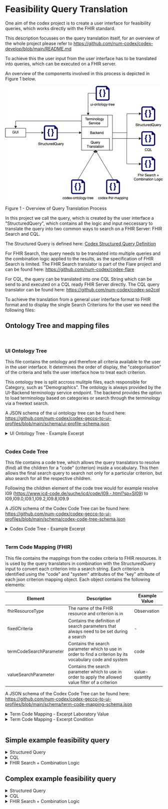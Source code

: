 # Feasibility Query Translation

One aim of the codex project is to create a user interface for feasibility queries, which works directly with the FHIR standard.

This description focusses on the query translation itself, for an overview of the whole project please refer to <https://github.com/num-codex/codex-develop/blob/main/README.md>

To achieve this the user input from the user interface has to be translated into queries, which can be executed on a FHIR server.

An overview of the components involved in this process is depicted in Figure 1 below.

![Overview of Query Translation Process](img/codex-ap2-query-translation.png)

Figure 1 - Overview of Query Translation Process

In this project we call the query, which is created by the user interface a "StructuredQuery", which contains all the logic and input neccessary to translate the query into two common ways to search on a FHIR Server: FHIR Search and CQL.

The Structured Query is defined here:
[Codex Structured Query Definition](https://github.com/num-codex/codex-structured-query/blob/main/structured-query/documentation/2021_01_29StructeredQueriesDocumentation(Draft).md)

For FHIR Search, the query needs to be translated into multiple queries and the combination logic applied to the results, as the specification of FHIR Search is limited.
The FHIR Search translator is part of the Flare project and can be found here: <https://github.com/num-codex/codex-flare>

For CQL, the query can be translated into one CQL String which can be send to and executed on a CQL ready FHIR Server directly.
The CQL query translator can be found here: <https://github.com/num-codex/codex-sq2cql>

To achieve the translation from a general user interface format to FHIR format and to display the single Search Criterions for the user we need the following files:

## Ontology Tree and mapping files

<br/>

### UI Ontology Tree

This file contains the ontology and therefore all criteria available to the user in the user interface.
It determines the order of display, the "categorisation" of the criteria and tells the user interface how to treat each criterion.

This ontology tree is split accross mulitple files, each responsible for Category, such as "Demographics". The ontology is always provided by the UI-Backend terminology service endpoint. The backend provides the option to load terminology based on categories or search through the terminology via a freetext search.

A JSON schema of the ui ontology tree can be found here: <https://github.com/num-codex/codex-gecco-to-ui-profiles/blob/main/schema/ui-profile-schema.json>

<details>
<summary> UI Ontology Tree - Example Excerpt </summary>

```json
{
  "children": [
    {
      "children": [
        {
          "children": [],
          "display": "Lungentuberkulose ohne Angabe einer bakteriologischen, molekularbiologischen oder histologischen Sicherung",
          "id": "74f37f47-b859-416c-b455-e05b42e4e93a",
          "leaf": true,
          "selectable": true,
          "termCode": {
            "code": "A16.2",
            "display": "Lungentuberkulose ohne Angabe einer bakteriologischen, molekularbiologischen oder histologischen Sicherung",
            "system": "http://fhir.de/CodeSystem/dimdi/icd-10-gm"
          },
          "timeRestrictionAllowed": false,
          "valueDefinitions": []
        }
      ],
      "display": "Anamnese / Risikofaktoren",
      "id": "2023aeda-7fba-4e4b-a502-f0aeea3b899f",
      "leaf": false,
      "selectable": false,
      "timeRestrictionAllowed": false,
      "valueDefinitions": []
    }
  ],
  "display": "Chronische Lungenerkrankungen",
  "id": "21694d62-f151-48f3-b882-397b1c4a540c",
  "leaf": false,
  "selectable": false,
  "termCode": {
    "code": "J98.4",
    "display": "Sonstige Ver\u00e4nderungen der Lunge",
    "system": "urn:oid:1.2.276.0.76.5.409"
  },
  "timeRestrictionAllowed": false,
  "valueDefinitions": []
}
```
</details>

<br/>

### Codex Code Tree

This file contains a code tree, which allows the query translators to resolve (find) all the children for a "code" (criterion) inside a vocabulary. This then allows the final search query to search not only for a particular criterion, but also search for all the respective children.

Following the children element of the code tree would for example resolve I09 (<https://www.icd-code.de/suche/icd/code/I09.-.html?sp=SI09>) to I09,I09.0,I09.1,I09.2,I09.8,I09.9

A JSON schema of the Codex Code Tree can be found here: <https://github.com/num-codex/codex-gecco-to-ui-profiles/blob/main/schema/codex-code-tree-schema.json>

<details>
<summary> Codex Code Tree - Example Excerpt </summary>

```json
{
  "children": [
    {
      "children": [],
      "termCode": {
        "code": "I09.0",
        "display": "Rheumatische Myokarditis",
        "system": "http://fhir.de/CodeSystem/dimdi/icd-10-gm"
      }
    },
    {
      "children": [],
      "termCode": {
        "code": "I09.1",
        "display": "Rheumatische Krankheiten des Endokards, Herzklappe nicht n\u00e4her bezeichnet",
        "system": "http://fhir.de/CodeSystem/dimdi/icd-10-gm"
      }
    },
    {
      "children": [],
      "termCode": {
        "code": "I09.2",
        "display": "Chronische rheumatische Perikarditis",
        "system": "http://fhir.de/CodeSystem/dimdi/icd-10-gm"
      }
    },
    {
      "children": [],
      "termCode": {
        "code": "I09.8",
        "display": "Sonstige n\u00e4her bezeichnete rheumatische Herzkrankheiten",
        "system": "http://fhir.de/CodeSystem/dimdi/icd-10-gm"
      }
    },
    {
      "children": [],
      "termCode": {
        "code": "I09.9",
        "display": "Rheumatische Herzkrankheit, nicht n\u00e4her bezeichnet",
        "system": "http://fhir.de/CodeSystem/dimdi/icd-10-gm"
      }
    }
  ],
  "termCode": {
    "code": "I09",
    "display": "Sonstige rheumatische Herzkrankheiten",
    "system": "http://fhir.de/CodeSystem/dimdi/icd-10-gm"
  }
}
```
</details>

<br/>

### Term Code Mapping (FHIR)

This file contains the mappings from the codex criteria to FHIR resources. It is used by the query translators in combination with the StructuredQuery input to convert each criterion into a search string.
Each criterion is identified using the "code" and "system" attributes of the "key" attribute of each json criterion mapping object.
Each object contains the following elements:

| Element     | Description                      | Example Value |
|-------------|----------------------------------|-------------- |
| fhirResourceType | The name of the FHIR resource and criterion is in | Observation            |
| fixedCriteria | Contains the definition of search parameters that always need to be set during a search | - |
| termCodeSearchParameter | Contains the search parameter which to use in order to find a criterion by its vocabulary code and system | code |
| valueSearchParameter | Contains the search parameter which to use in order to apply the allowed value filter of a criterion | value-quantity |

A JSON schema of the Codex Code Tree can be found here: <https://github.com/num-codex/codex-gecco-to-ui-profiles/blob/main/schema/term-code-mapping-schema.json>


<details>
<summary> Term Code Mapping - Excerpt Laboratory Value</summary>

```json
{
    "fhirResourceType": "Observation",
    "fixedCriteria": [],
    "key": {
      "code": "76769-9",
      "display": "Hemoglobin [Mass/volume] in Venous blood by Oximetry",
      "system": "http://loinc.org"
    },
    "termCodeSearchParameter": "code",
    "valueSearchParameter": "value-quantity"
  }
```
</details>

<details>
<summary> Term Code Mapping - Excerpt Condition</summary>

```json
{
    "fhirResourceType": "Condition",
    "fixedCriteria": [
      {
        "fhirPath": "verificationStatus",
        "searchParameter": "verification-status",
        "type": "coding",
        "value": [
          {
            "code": "confirmed",
            "display": "confirmed",
            "system": "http://terminology.hl7.org/CodeSystem/condition-ver-status"
          }
        ]
      }
    ],
    "key": {
      "code": "J98.4",
      "display": "Sonstige Ver\u00e4nderungen der Lunge",
      "system": "urn:oid:1.2.276.0.76.5.409"
    },
    "termCodeSearchParameter": "code"
  }
```
</details>

<br/>

## Simple example feasibility query

<details>
<summary> Structured Query </summary>

```json
{
  "version": "http://to_be_decided.com/draft-1/schema#",
  "inclusionCriteria": [
    [
      {
        "termCode": {
          "code": "29463-7",
          "system": "http://loinc.org",
          "display": "Body weight"
        },
        "valueFilter": {
          "type": "quantity-comparator",
          "comparator": "gt",
          "unit": {
            "code": "kg",
            "display": "kg"
          },
          "value": 20.0
        }
      }
    ]
  ],
  "display": ""
}
```
</details>

<details>
<summary>CQL</summary>

```cql
library Retrieve
using FHIR version '4.0.0'
include FHIRHelpers version '4.0.0'

codesystem loinc: 'http://loinc.org'

define InInitialPopulation:
  exists from [Observation: Code '29463-7' from loinc] O
    where O.value as Quantity > 20.0 'kg'
```
</details>
<details>
<summary> FHIR Search + Combination Logic </summary>

```json
[
  [
    [
      "Observation?code=http://loinc.org|29463-7&value-quantity=gt20.0"
    ]
  ],
  []
]
```
</details>


## Complex example feasibility query

<details>
<summary>Structured Query</summary>

```json
{
  "version": "http://to_be_decided.com/draft-1/schema#",
  "inclusionCriteria": [
    [
      {
        "termCode": {
          "code": "29463-7",
          "system": "http://loinc.org",
          "display": "Body weight"
        },
        "valueFilter": {
          "type": "quantity-comparator",
          "comparator": "gt",
          "unit": {
            "code": "kg",
            "display": "kg"
          },
          "value": 20.0
        }
      }
    ],
    [
      {
        "termCode": {
          "code": "A16.2",
          "system": "http://fhir.de/CodeSystem/dimdi/icd-10-gm",
          "display": "Lungentuberkulose ohne Angabe einer bakteriologischen, molekularbiologischen oder histologischen Sicherung"
        }
      },
      {
        "termCode": {
          "code": "J61",
          "system": "http://fhir.de/CodeSystem/dimdi/icd-10-gm",
          "display": "Pneumokoniose durch Asbest und sonstige anorganische Fasern"
        }
      }
    ]
  ],
  "exclusionCriteria": [
    [
      {
        "termCode": {
          "code": "76769-9",
          "system": "http://loinc.org",
          "display": "Hemoglobin [Mass/volume] in Venous blood by Oximetry"
        },
        "valueFilter": {
          "type": "quantity-range",
          "unit": {
            "code": "g/dL",
            "display": "g/dL"
          },
          "minValue": 10.0,
          "maxValue": 20.0
        }
      }
    ]
  ],
  "display": ""
}
```
</details>

<details>
<summary> CQL </summary>

```cql
library Retrieve
using FHIR version '4.0.0'
include FHIRHelpers version '4.0.0'

codesystem cvs: 'http://terminology.hl7.org/CodeSystem/condition-ver-status'
codesystem icd10: 'http://fhir.de/CodeSystem/dimdi/icd-10-gm'
codesystem loinc: 'http://loinc.org'

define Inclusion:
  exists from [Observation: Code '29463-7' from loinc] O
    where O.value as Quantity > 20.0 'kg' and
  (exists from [Condition: Code 'A16.2' from icd10] C
    where C.verificationStatus.coding contains Code 'confirmed' from cvs or
  exists from [Condition: Code 'J61' from icd10] C
    where C.verificationStatus.coding contains Code 'confirmed' from cvs)

define Exclusion:
  exists from [Observation: Code '76769-9' from loinc] O
    where O.value as Quantity between 10.0 'g/dL' and 20.0 'g/dL'

define InInitialPopulation:
  Inclusion and
  not Exclusion
```
</details>

<details>
<summary> FHIR Search + Combination Logic </summary>

```json
[
  [
    [
      "Observation?code=http://loinc.org|29463-7&value-quantity=gt20.0"
    ],
    [
      "Condition?code=http://fhir.de/CodeSystem/dimdi/icd-10-gm|A16.2&verification-status=confirmed",
      "Condition?code=http://fhir.de/CodeSystem/dimdi/icd-10-gm|J61&verification-status=confirmed"
    ]
  ],
  [
    [
      "Observation?code=http://loinc.org|76769-9&value-quantity=ge10.0&value-quantity=le20.0"
    ]
  ]
]
```
</details>

